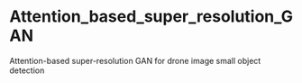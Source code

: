 # Attention_based_super_resolution_GAN
Attention-based super-resolution GAN for drone image small object detection
